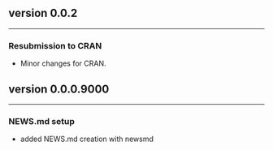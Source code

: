 ## version 0.0.2

---


### Resubmission to CRAN

- Minor changes for CRAN.


## version 0.0.0.9000

---

### NEWS.md setup

- added NEWS.md creation with newsmd

